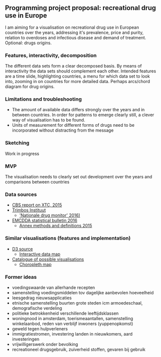 ## Programming project proposal: recreational drug use in Europe

I am aiming for a visualisation on recreational drug use in European countries over the years, addressing it's prevalence, price and purity, relation to overdoses and infectious disease and demand of treatment. Optional: drugs origins.

### Features, interactivity, decomposition

The different data sets form a clear decomposed basis. By means of interactivity the data sets should complement each other. Intended features are a time slide, highlighting countries, a menu for which data set to look into, zooming in on countries for more detailed data. Perhaps arcs/chord diagram for drug origins.

### Limitations and troubleshooting

- The amount of available data differs strongly over the years and in between countries. In order for patterns to emerge clearly still, a clever way of visualisation has to be found.
- Units of measurement for different forms of drugs need to be incorporated without distracting from the message

### Sketching

Work in progress

### MVP

The visualisation needs to clearly set out development over the years and comparisons between countries

### Data sources
- [CBS report on XTC, 2015](https://www.cbs.nl/nl-nl/nieuws/2015/29/kwart-miljoen-nederlanders-gebruikt-ecstasy)
- [Trimbos Instituut](https://www.drugsinfo.nl/publiek/beleid-en-cijfers/cijfers)
  - ['Nationale drug monitor' 2016)](https://www.trimbos.nl/kerncijfers/nationale-drug-monitor)
- [EMCDDA statistical bulletin 2016](http://www.emcdda.europa.eu/data/stats2016)
  - [Annex methods and definitions 2015](http://www.emcdda.europa.eu/data/stats2015/methods)


### Similar visualisations (features and implementation)
- [D3 source](d3js.org)
  - [Interactive data map](https://www.theguardian.com/environment/interactive/2013/may/14/alaska-villages-frontline-global-warming)
- [Catalogue of possible visualisations](datavizcatalogue.com)
  - [Choropleth map](http://www.datavizcatalogue.com/methods/choropleth.html)

### Former ideas
- voedingswaarde van allerhande recepten
- samenstelling voedingsmiddelen tov dagelijke aanbevolen hoeveelheid
- leesgedrag nieuwsapplicaties
- etnische samenstelling buurten grote steden icm armoedeschaal, demografische verdeling
- politieke betrokkenheid verschillende leeftijdsklassen
- woningnood in amsterdam, toerismeaantallen, samenstelling winkelaanbod, reden van verblijf inwoners (yuppenopkomst)
- geweld tegen hulpverleners
- immigratiestromen,  investering landen in nieuwkomers, aard investeringen
- vrijwilligerswerk onder bevolking
- recreationeel drugsgebruik, zuiverheid stoffen, gevaren bij gebruik
